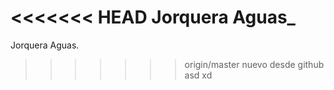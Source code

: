 <<<<<<< HEAD
Jorquera Aguas_
=======
Jorquera Aguas.
>>>>>>> origin/master
nuevo desde github
asd
xd
